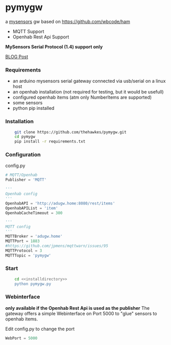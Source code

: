 pymygw
======

a [mysensors](http://www.mysensors.org/) gw based on https://github.com/wbcode/ham

- MQTT Support
- Openhab Rest Api Support

**MySensors Serial Protocol (1.4) support only**


[BLOG Post](http://www.the-hawkes.de/pymygw-a-simple-mysensors-gateway.html)



### Requirements

- an arduino mysensors serial gateway connected via usb/serial on a linux host
- an openhab installation (not required for testing, but it would be usefull)
 - configured openhab items (atm only NumberItems are supported)
- some sensors
- python pip installed


### Installation

```bash
    git clone https://github.com/thehawkes/pymygw.git
    cd pymygw
    pip install -r requirements.txt

```

### Configuration

config.py
```python
# MQTT/Openhab
Publisher = 'MQTT'

'''
Openhab config
'''
OpenhabAPI = 'http://adugw.home:8080/rest/items'
OpenhabAPIList = 'item'
OpenhabCacheTimeout = 300

'''
MQTT config
'''
MQTTBroker = 'adugw.home'
MQTTPort = 1883
#https://github.com/jpmens/mqttwarn/issues/95
MQTTProtocol = 3
MQTTTopic = 'pymygw'

```

### Start
```bash
    cd <<installdirectory>>
    python pymygw.py
```

### Webinterface
**only available if the Openhab Rest Api is used as the publisher**
The gateway offers a simple Webinterface on Port 5000 to "glue" sensors to openhab items.

Edit config.py to change the port
```python
WebPort = 5000
```
